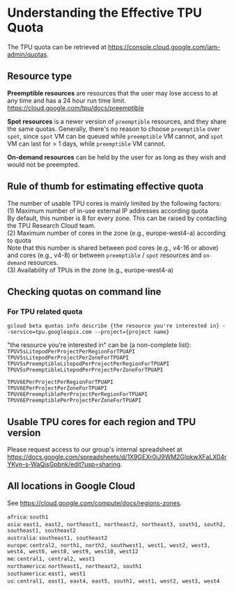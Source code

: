# Understanding the Effective TPU Quota

The TPU quota can be retrieved at https://console.cloud.google.com/iam-admin/quotas.

## Resource type

**Preemptible resources** are resources that the user may lose access to at any time and has a 24 hour run time limit.<br>
https://cloud.google.com/tpu/docs/preemptible

**Spot resources** is a newer version of `preemptible` resources, and they share the same quotas. Generally, there's no reason to choose `preemptible` over `spot`, since `spot` VM can be queued while `preemptible` VM cannot, and `spot` VM can last for > 1 days, while `preemptible` VM cannot.

**On-demand resources** can be held by the user for as long as they wish and would not be preempted.

## Rule of thumb for estimating effective quota

The number of usable TPU cores is mainly limited by the following factors:<br>
(1) Maximum number of in-use external IP addresses according quota<br>
By default, this number is 8 for every zone. This can be raised by contacting the TPU Research Cloud team.<br>
(2) Maximum number of cores in the zone (e.g., europe-west4-a) according to quota<br>
Note that this number is shared between pod cores (e.g., v4-16 or above) and cores (e.g., v4-8) or between `preemptible` / `spot` resources and `on-demand` resources.<br>
(3) Availability of TPUs in the zone (e.g., europe-west4-a)

## Checking quotas on command line

### For TPU related quota
```
gcloud beta quotas info describe {the resource you're interested in} --service=tpu.googleapis.com --project={project name}
```
"the resource you're interested in" can be (a non-complete list):<br>
`TPUV5sLitepodPerProjectPerRegionForTPUAPI`<br>
`TPUV5sLitepodPerProjectPerZoneForTPUAPI`<br>
`TPUV5sPreemptibleLitepodPerProjectPerRegionForTPUAPI`<br>
`TPUV5sPreemptibleLitepodPerProjectPerZoneForTPUAPI`

`TPUV6EPerProjectPerRegionForTPUAPI`<br>
`TPUV6EPerProjectPerZoneForTPUAPI`<br>
`TPUV6EPreemptiblePerProjectPerRegionForTPUAPI`<br>
`TPUV6EPreemptiblePerProjectPerZoneForTPUAPI`

## Usable TPU cores for each region and TPU version
Please request access to our group's internal spreadsheet at https://docs.google.com/spreadsheets/d/1X9GEXr0iJ9WM2GlpkwXFaLX04rYKyn-s-WaQisGpbnk/edit?usp=sharing.

## All locations in Google Cloud
See https://cloud.google.com/compute/docs/regions-zones.

`africa`: `south1`<br>
`asia`: `east1, east2, northeast1, northeast2, northeast3, south1, south2, southeast1, southeast2`<br>
`australia`: `southeast1, southeast2`<br>
`europe`: `central2, north1, north2, southwest1, west1, west2, west3, west4, west6, west8, west9, west10, west12`<br>
`me`: `central1, central2, west1`<br>
`northamerica`: `northeast1, northeast2, south1`<br>
`southamerica`: `east1, west1`<br>
`us`: `central1, east1, east4, east5, south1, west1, west2, west3, west4`
